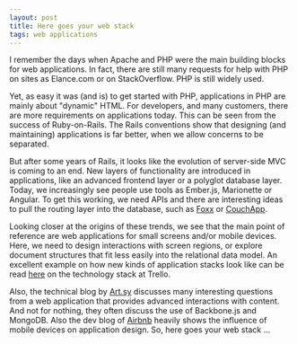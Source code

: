 ```yaml
---
layout: post
title: Here goes your web stack
tags: web applications
---
```

I remember the days when Apache and PHP were the main building blocks for web applications. In fact, there are still many requests for help with PHP on sites as Elance.com or on StackOverflow. PHP is still widely used.

Yet, as easy it was (and is) to get started with PHP, applications in PHP are mainly about "dynamic" HTML. For developers, and many customers, there are more requirements on applications today. This can be seen from the success of Ruby-on-Rails. The Rails conventions show that designing (and maintaining) applications is far better, when we allow concerns to be separated.

But after some years of Rails, it looks like the evolution of server-side MVC is coming to an end. New layers of functionality are introduced in applications, like an advanced frontend layer or a polyglot database layer. Today, we increasingly see people use tools as Ember.js, Marionette or Angular. To get this working, we need APIs and there are interesting ideas to pull the routing layer into the database, such as [Foxx](http://www.arangodb.org/2013/03/29/foxx-a-lightweight-javascript-application-framework-for-arangodb) or [CouchApp](http://couchapp.org/page/index).

Looking closer at the origins of these trends, we see that the main point of reference are web applications for small screens and/or mobile devices. Here, we need to design interactions with screen regions, or explore document structures  that fit less easily into the relational data model. An excellent example on how new kinds of application stacks look like can be read [here](http://blog.fogcreek.com/the-trello-tech-stack/) on the technology stack at Trello. 

Also, the technical blog by [Art.sy](http://artsy.github.io/) discusses many interesting questions from a web application that provides advanced interactions with content. And not for nothing, they often discuss the use of Backbone.js and MongoDB. Also the dev blog of [Airbnb](http://nerds.airbnb.com/) heavily shows the influence of mobile devices on application design. So, here goes your web stack ...

